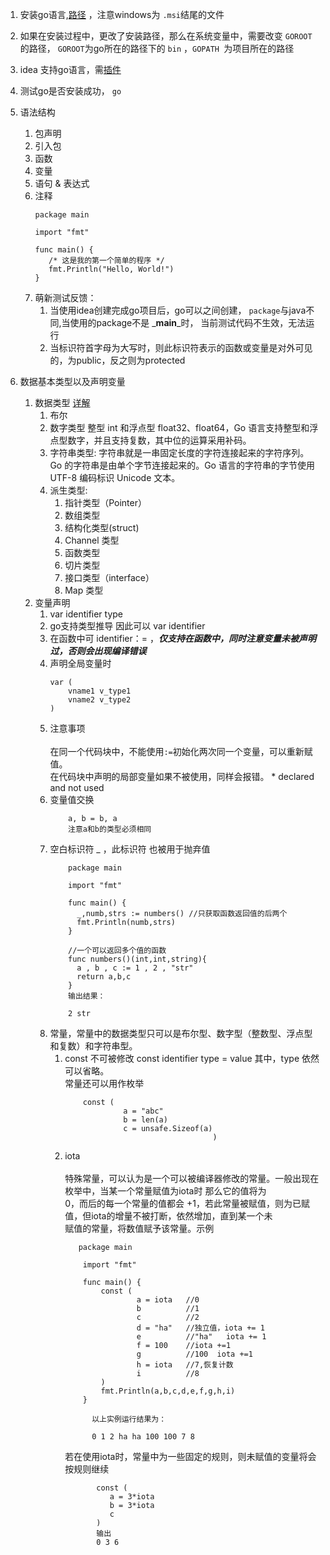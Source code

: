1. 安装go语言,[路径](https://golang.org/dl)  ，注意windows为 `.msi`结尾的文件
2. 如果在安装过程中，更改了安装路径，那么在系统变量中，需要改变 `GOROOT `的路径， `GOROOT`为go所在的路径下的 `bin` ，`GOPATH `为项目所在的路径
3. idea 支持go语言，需[插件](https://plugins.jetbrains.com/plugin/9568-go)
4. 测试go是否安装成功， `go`


5. 语法结构
    1. 包声明
    2. 引入包
    3. 函数
    4. 变量
    5. 语句 & 表达式
    6. 注释
         ```$xslt
         package main
         
         import "fmt"
         
         func main() {
            /* 这是我的第一个简单的程序 */
            fmt.Println("Hello, World!")
         }

         ```
    7. 萌新测试反馈：
        1. 当使用idea创建完成go项目后，go可以之间创建，  `package`与java不同,当使用的package不是 _**main**_时，
            当前测试代码不生效，无法运行
        2. 当标识符首字母为大写时，则此标识符表示的函数或变量是对外可见的，为public，反之则为protected    
6.  数据基本类型以及声明变量        
    1. 数据类型  [详解](http://www.runoob.com/go/go-data-types.html)
        1. 布尔
        2. 数字类型
            整型 int 和浮点型 float32、float64，Go 语言支持整型和浮点型数字，并且支持复数，其中位的运算采用补码。<br>
        3. 字符串类型:
            字符串就是一串固定长度的字符连接起来的字符序列。Go 的字符串是由单个字节连接起来的。Go 语言的字符串的字节使用 UTF-8 编码标识 Unicode 文本。
        4. 派生类型:    
            1.  指针类型（Pointer）
            2.  数组类型
            3.  结构化类型(struct)
            4.  Channel 类型
            5.  函数类型
            6.  切片类型
            7.  接口类型（interface）
            8.   Map 类型
    2.  变量声明        
        1. var identifier type
        2. go支持类型推导 因此可以  var identifier
        3. 在函数中可 identifier：=  ，_**仅支持在函数中，同时注意变量未被声明过，否则会出现编译错误**_
        4. 声明全局变量时
            ```$xslt
            var (
                vname1 v_type1
                vname2 v_type2
            )

           ```
        5. 注意事项<br>   
                在同一个代码块中，不能使用`:=`初始化两次同一个变量，可以重新赋值。<br>
                在代码块中声明的局部变量如果不被使用，同样会报错。  * declared and not used
        6. 变量值交换
              ```$xslt
                  a, b = b, a
                  注意a和b的类型必须相同
  
              ```   
        7. 空白标识符 _ ，此标识符 也被用于抛弃值
            ```$xslt
                package main
                
                import "fmt"
                
                func main() {
                  _,numb,strs := numbers() //只获取函数返回值的后两个
                  fmt.Println(numb,strs)
                }
                
                //一个可以返回多个值的函数
                func numbers()(int,int,string){
                  a , b , c := 1 , 2 , "str"
                  return a,b,c
                }
                输出结果：
                
                2 str

            ```
        8. 常量，常量中的数据类型只可以是布尔型、数字型（整数型、浮点型和复数）和字符串型。<br>
            1. const  不可被修改 const identifier type = value 
                其中，type 依然可以省略。<br>
                常量还可以用作枚举
                ```$xslt
                    const (
                             a = "abc"
                             b = len(a)
                             c = unsafe.Sizeof(a)
                                                 )

                ```
            2. iota<br>             
                 特殊常量，可以认为是一个可以被编译器修改的常量。一般出现在枚举中，当某一个常量赋值为iota时 那么它的值将为<br>
                  0，而后的每一个常量的值都会 +1，若此常量被赋值，则为已赋值，但iota的增量不被打断，依然增加，直到某一个未<br>
                  赋值的常量，将数值赋予该常量。示例<br>
                  ```$xslt
                     package main
                                                    
                      import "fmt"
                      
                      func main() {
                          const (
                                  a = iota   //0
                                  b          //1
                                  c          //2
                                  d = "ha"   //独立值，iota += 1
                                  e          //"ha"   iota += 1
                                  f = 100    //iota +=1
                                  g          //100  iota +=1
                                  h = iota   //7,恢复计数
                                  i          //8
                          )
                          fmt.Println(a,b,c,d,e,f,g,h,i)
                      }
                      
                        以上实例运行结果为：
                        
                        0 1 2 ha ha 100 100 7 8
                 ```
                  若在使用iota时，常量中为一些固定的规则，则未赋值的变量将会按规则继续                               
                  ```$xslt
                         const (
                         	a = 3*iota
                         	b = 3*iota
                         	c
                         )
                         输出
                         0 3 6
                ```
        
        
        
        
        
        
        
        
        
        
        
        
        
        
        
        
        
        
        
        
        
            
